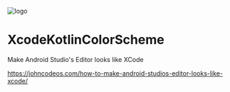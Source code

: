![logo](https://i.imgur.com/Dv73hCk.png)
# XcodeKotlinColorScheme
Make Android Studio's Editor looks like XCode

https://johncodeos.com/how-to-make-android-studios-editor-looks-like-xcode/
